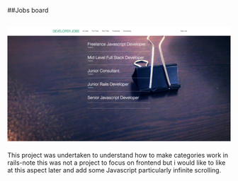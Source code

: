 ##Jobs board



![](screens1.png?raw=true)
----------------------
This project was undertaken to understand how to make categories work in rails-note this was not a project to focus on frontend but i would like to like at this aspect later and add some Javascript particularly infinite scrolling.

